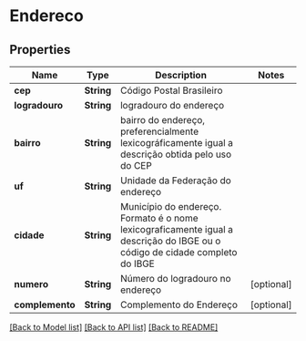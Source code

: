 # Endereco

## Properties
Name | Type | Description | Notes
------------ | ------------- | ------------- | -------------
**cep** | **String** | Código Postal Brasileiro | 
**logradouro** | **String** | logradouro do endereço | 
**bairro** | **String** | bairro do endereço, preferencialmente lexicográficamente igual a descrição obtida pelo uso do CEP | 
**uf** | **String** | Unidade da Federação do endereço | 
**cidade** | **String** | Município do endereço. Formato é o nome lexicograficamente igual a descrição do IBGE ou o código de cidade completo do IBGE | 
**numero** | **String** | Número do logradouro no endereço | [optional] 
**complemento** | **String** | Complemento do Endereço | [optional] 

[[Back to Model list]](../README.md#documentation-for-models) [[Back to API list]](../README.md#documentation-for-api-endpoints) [[Back to README]](../README.md)


